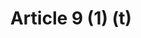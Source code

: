 ---
title: "Article 9 (1) (t)"
draft: false
exceptions:
- info53l
memberstates:
- MT
score: 3
compensation:
- 
remarks: |
 In the Maltese transposition, the Copyright Act covers not only the reporoduction and communication to the public, but also the translation and distribution. 


link: ""
---